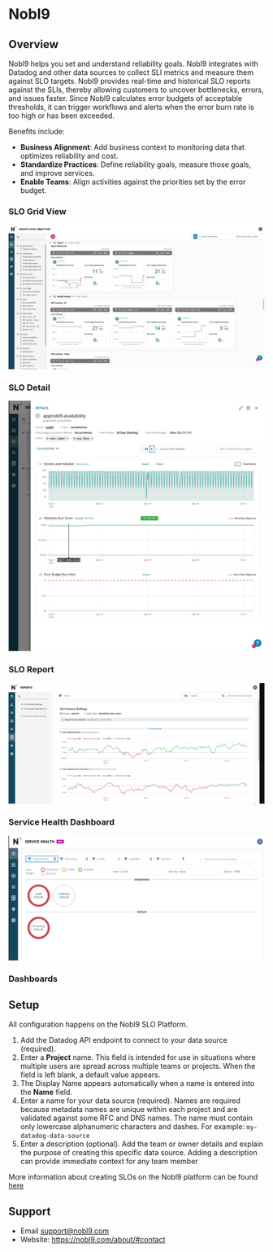 # Nobl9

## Overview
Nobl9 helps you set and understand reliability goals. Nobl9 integrates with
Datadog and other data sources to collect SLI metrics and measure them against
SLO targets. Nobl9 provides real-time and historical SLO reports against the
SLIs, thereby allowing customers to uncover bottlenecks, errors, and issues
faster. Since Nobl9 calculates error budgets of acceptable thresholds, it can
trigger workflows and alerts when the error burn rate is too high or has been
exceeded.


Benefits include:
- **Business Alignment**: Add business context to monitoring data that
optimizes reliability and cost.
- **Standardize Practices**: Define reliability goals, measure those goals,
and improve services.
- **Enable Teams**: Align activities against the priorities set by the
error budget.

### SLO Grid View
![SLO Grid View](images/grid_view.jpg)

### SLO Detail
![Detail](images/slo_detail.png)

### SLO Report
![SLO Report](images/slo_report.png)

### Service Health Dashboard
![Service Health Dashboard](images/service_health.png)

### Dashboards

## Setup
All configuration happens on the Nobl9 SLO Platform.

1. Add the Datadog API endpoint to connect to your data source (required).
2. Enter a **Project** name. This field is intended for use in situations
where multiple users are spread across multiple teams or projects. When the
field is left blank, a default value appears.
3. The Display Name appears automatically when a name is entered into the
**Name** field.
4. Enter a name for your data source (required). Names are required because metadata names are
unique within each project and are validated against some RFC and DNS names.
The name must contain only lowercase alphanumeric characters and dashes. For
example: `my-datadog-data-source`
5. Enter a description (optional). Add the team or owner details and explain
the purpose of creating this specific data source. Adding a description can
provide immediate context for any team member

More information about creating SLOs on the Nobl9 platform can be found
[here](https://nobl9.github.io/techdocs_User_Guide/#service-level-objectives-38)

## Support
- Email support@nobl9.com
- Website: https://nobl9.com/about/#contact
